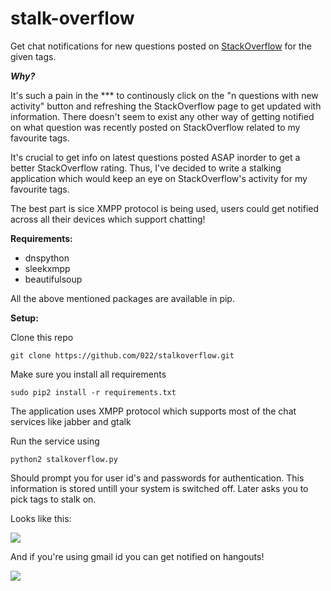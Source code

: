 stalk-overflow
=============
Get chat notifications for new questions posted on [StackOverflow] for the given tags.


***Why?***

It's such a pain in the *** to continously click on the "n questions with new activity" button and refreshing the StackOverflow page to get updated with information. There doesn't seem to exist any other way of getting notified on what question was recently posted on StackOverflow related to my favourite tags.

It's crucial to get info on latest questions posted ASAP inorder to get a better StackOverflow rating. Thus, I've decided to write a stalking application which would keep an eye on StackOverflow's activity for my favourite tags.

The best part is sice XMPP protocol is being used, users could get notified across all their devices which support chatting!


**Requirements:**

* dnspython
* sleekxmpp
* beautifulsoup

All the above mentioned packages are available in pip.


**Setup:**

Clone this repo

`git clone https://github.com/022/stalkoverflow.git`

Make sure you install all requirements

`sudo pip2 install -r requirements.txt`

The application uses XMPP protocol which supports most of the chat services like jabber and gtalk

Run the service using

`python2 stalkoverflow.py`

Should prompt you for user id's and passwords for authentication. This information is stored untill your system is switched off. Later asks you to pick tags to stalk on.

Looks like this:

![](http://s30.postimg.org/60l0swy5t/terminal_scrot.png)

And if you're using gmail id you can get notified on hangouts!

![](http://s4.postimg.org/i0nghcn3x/chat_preview.png)



[StackOverflow]:http://stackoverflow.com/

